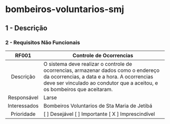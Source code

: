 # bombeiros-voluntarios-smj

## 1 - Descrição



### 2 - Requisitos Não Funcionais

RF001 | Controle de Ocorrencias |
:---------: | ---------- | 
| Descrição | O sistema deve realizar o controle de ocorrencias, armazenar dados como o endereço da ocorrencias, a data e a hora. A ocorrencias deve ser vinculado ao condutor que a aceitou, e os bombeiros que aceitaram.|
Responsável |  Larse  |
Interessados |   Bombeiros Voluntarios de Sta Maria de Jetibá     |
Prioridade | [   ] Desejável [   ] Importante [ X ] Imprescindível   |

